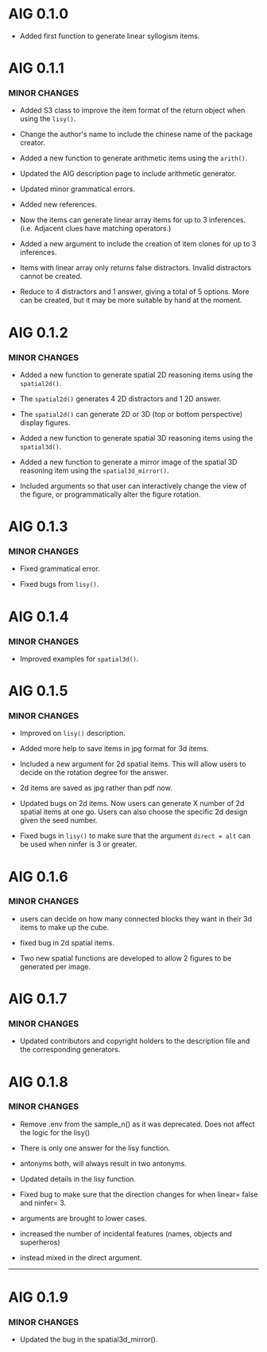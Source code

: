 # AIG 0.1.0

* Added first function to generate linear syllogism items.


# AIG 0.1.1

### MINOR CHANGES

* Added S3 class to improve the item format of the return object when using the `lisy()`. 

* Change the author\'s name to include the chinese name of the package creator. 

* Added a new function to generate arithmetic items using the `arith()`. 

* Updated the AIG description page to include arithmetic generator. 

* Updated minor grammatical errors.

* Added new references. 

* Now the items can generate linear array items for up to 3 inferences. (i.e. Adjacent clues have matching operators.)

* Added a new argument to include the creation of item clones for up to 3 inferences. 

* Items with linear array only returns false distractors. Invalid distractors cannot be created. 

* Reduce to 4 distractors and 1 answer, giving a total of 5 options. More can be created, but it may be more suitable by hand at the moment. 


# AIG 0.1.2

### MINOR CHANGES

* Added a new function to generate spatial 2D reasoning items using the `spatial2d()`.

* The `spatial2d()` generates 4 2D distractors and 1 2D answer. 

* The `spatial2d()` can generate 2D or 3D (top or bottom perspective) display figures. 

* Added a new function to generate spatial 3D reasoning items using the `spatial3d()`. 

* Added a new function to generate a mirror image of the spatial 3D reasoning item using the `spatial3d_mirror()`. 

* Included arguments so that user can interactively change the view of the figure, or programmatically alter the figure rotation.

# AIG 0.1.3

### MINOR CHANGES

* Fixed grammatical error.

* Fixed bugs from `lisy()`.

# AIG 0.1.4

### MINOR CHANGES

* Improved examples for `spatial3d()`.


# AIG 0.1.5

### MINOR CHANGES

* Improved on `lisy()` description.

* Added more help to save items in jpg format for 3d items.

* Included a new argument for 2d spatial items. This will allow users to decide on the rotation degree for the answer. 

* 2d items are saved as jpg rather than pdf now. 

* Updated bugs on 2d items. Now users can generate X number of 2d spatial items at one go. Users can also choose the specific 2d design given the seed number.

* Fixed bugs in `lisy()` to make sure that the argument `direct = alt` can be used when ninfer is 3 or greater. 

# AIG 0.1.6

### MINOR CHANGES

* users can decide on how many connected blocks they want in their 3d items to make up the cube. 

* fixed bug in 2d spatial items. 

* Two new spatial functions are developed to allow 2 figures to be generated per image. 


# AIG 0.1.7

### MINOR CHANGES

* Updated contributors and copyright holders to the description file and the corresponding generators. 

# AIG 0.1.8

### MINOR CHANGES

* Remove .env from the sample_n() as it was deprecated. Does not affect the logic for the lisy()

* There is only one answer for the lisy function.

* antonyms both, will always result in two antonyms. 

* Updated details in the lisy function.

* Fixed bug to make sure that the direction changes for when linear= false and ninfer= 3. 

* arguments are brought to lower cases. 

* increased the number of incidental features (names, objects and superheros)

* instead mixed in the direct argument. 

---
# AIG 0.1.9

### MINOR CHANGES

* Updated the bug in the spatial3d_mirror().
